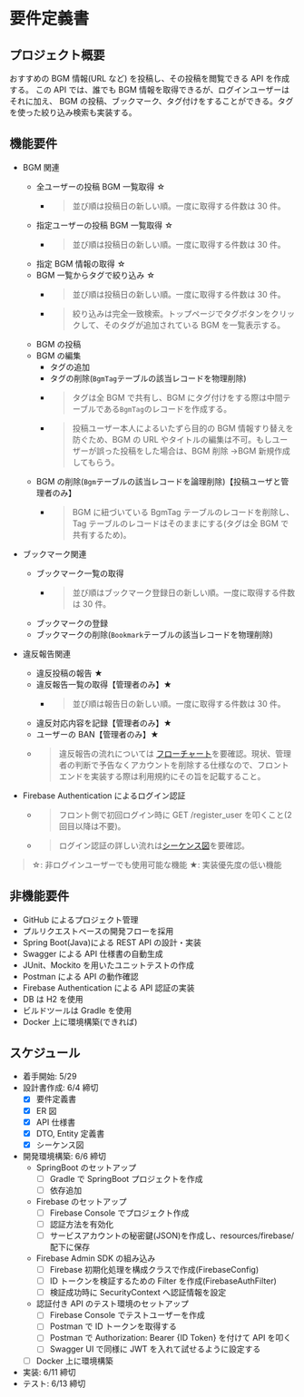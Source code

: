 # 要件定義書

## プロジェクト概要

おすすめの BGM 情報(URL など) を投稿し、その投稿を閲覧できる API を作成する。
この API では、誰でも BGM 情報を取得できるが、ログインユーザーはそれに加え、 BGM の投稿、ブックマーク、タグ付けをすることができる。タグを使った絞り込み検索も実装する。

## 機能要件

<!-- TODO: 取得操作の絞り込み条件を追記する -->

- BGM 関連

  - 全ユーザーの投稿 BGM 一覧取得 ☆
    - > 並び順は投稿日の新しい順。一度に取得する件数は 30 件。
  - 指定ユーザーの投稿 BGM 一覧取得 ☆
    - > 並び順は投稿日の新しい順。一度に取得する件数は 30 件。
  - 指定 BGM 情報の取得 ☆
  - BGM 一覧からタグで絞り込み ☆
    - > 並び順は投稿日の新しい順。一度に取得する件数は 30 件。
    - > 絞り込みは完全一致検索。トップページでタグボタンをクリックして、そのタグが追加されている BGM を一覧表示する。
  - BGM の投稿
  - BGM の編集
    - タグの追加
    - タグの削除(`BgmTag`テーブルの該当レコードを物理削除)
    - > タグは全 BGM で共有し、BGM にタグ付けをする際は中間テーブルである`BgmTag`のレコードを作成する。
    - > 投稿ユーザー本人によるいたずら目的の BGM 情報すり替えを防ぐため、BGM の URL やタイトルの編集は不可。もしユーザーが誤った投稿をした場合は、BGM 削除 →BGM 新規作成してもらう。
  - BGM の削除(`Bgm`テーブルの該当レコードを論理削除)【投稿ユーザと管理者のみ】
    - > BGM に紐づいている BgmTag テーブルのレコードを削除し、Tag テーブルのレコードはそのままにする(タグは全 BGM で共有するため)。

- ブックマーク関連
  - ブックマーク一覧の取得
    - > 並び順はブックマーク登録日の新しい順。一度に取得する件数は 30 件。
  - ブックマークの登録
  - ブックマークの削除(`Bookmark`テーブルの該当レコードを物理削除)
- 違反報告関連
  - 違反投稿の報告 ★
  - 違反報告一覧の取得【管理者のみ】★
    - > 並び順は報告日の新しい順。一度に取得する件数は 30 件。
  - 違反対応内容を記録【管理者のみ】★
  - ユーザーの BAN【管理者のみ】★
  - > 違反報告の流れについては [フローチャート](./flowchart.md)を要確認。現状、管理者の判断で予告なくアカウントを削除する仕様なので、フロントエンドを実装する際は利用規約にその旨を記載すること。
- Firebase Authentication によるログイン認証
  - > フロント側で初回ログイン時に GET /register_user を叩くこと(2 回目以降は不要)。
  - > ログイン認証の詳しい流れは[シーケンス図](./sequence.md)を要確認。

> ☆: 非ログインユーザーでも使用可能な機能
> ★: 実装優先度の低い機能

## 非機能要件

- GitHub によるプロジェクト管理
- プルリクエストベースの開発フローを採用
- Spring Boot(Java)による REST API の設計・実装
- Swagger による API 仕様書の自動生成
- JUnit、Mockito を用いたユニットテストの作成
- Postman による API の動作確認
- Firebase Authentication による API 認証の実装
- DB は H2 を使用
- ビルドツールは Gradle を使用
- Docker 上に環境構築(できれば)

## スケジュール

- 着手開始: 5/29
- 設計書作成: 6/4 締切
  - [x] 要件定義書
  - [x] ER 図
  - [x] API 仕様書
  - [x] DTO, Entity 定義書
  - [x] シーケンス図
- 開発環境構築: 6/6 締切
  - SpringBoot のセットアップ
    - [ ] Gradle で SpringBoot プロジェクトを作成
    - [ ] 依存追加
  - Firebase のセットアップ
    - [ ] Firebase Console でプロジェクト作成
    - [ ] 認証方法を有効化
    - [ ] サービスアカウントの秘密鍵(JSON)を作成し、resources/firebase/ 配下に保存
  - Firebase Admin SDK の組み込み
    - [ ] Firebase 初期化処理を構成クラスで作成(FirebaseConfig)
    - [ ] ID トークンを検証するための Filter を作成(FirebaseAuthFilter)
    - [ ] 検証成功時に SecurityContext へ認証情報を設定
  - 認証付き API のテスト環境のセットアップ
    - [ ] Firebase Console でテストユーザーを作成
    - [ ] Postman で ID トークンを取得する
    - [ ] Postman で Authorization: Bearer {ID Token} を付けて API を叩く
    - [ ] Swagger UI で同様に JWT を入れて試せるように設定する
  - [ ] Docker 上に環境構築
- 実装: 6/11 締切
- テスト: 6/13 締切
